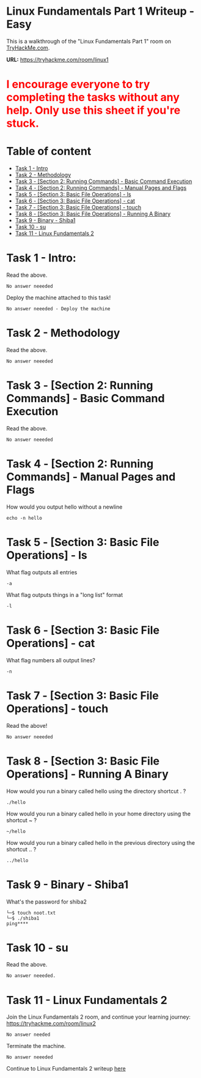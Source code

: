 # Linux Fundamentals Part 1 Writeup - Easy 

This is a walkthrough of the "Linux Fundamentals Part 1" room on <a href="https://tryhackme.com">TryHackMe.com</a>. 

**URL:** https://tryhackme.com/room/linux1


<h1 style="color:Red">I encourage everyone to try completing the tasks without any help. Only use this sheet if you're stuck.</h1>

# Table of content
- [Task 1 - Intro ](#task-1---intro)
- [Task 2 - Methodology](#task-2---methodology)
- [Task 3 - [Section 2: Running Commands] - Basic Command Execution](#task-3---section-2-running-commands---basic-command-execution)
- [Task 4 - [Section 2: Running Commands] - Manual Pages and Flags](#task-4---section-2-running-commands---manual-pages-and-flags)
- [Task 5 - [Section 3: Basic File Operations] - ls](#task-5---section-3-basic-file-operations---ls)
- [Task 6 - [Section 3: Basic File Operations] - cat](#task-6---section-3-basic-file-operations---cat)
- [Task 7 - [Section 3: Basic File Operations] - touch](#task-7---section-3-basic-file-operations---touch)
- [Task 8 - [Section 3: Basic File Operations] - Running A Binary](#task-8---section-3-basic-file-operations---running-a-binary)
- [Task 9 - Binary - Shiba1](#task-9---binary---shiba1)
- [Task 10 - su](#task-10---su)
- [Task 11 - Linux Fundamentals 2](#task-11---linux-fundamentals-2)

# Task 1 - Intro:
Read the above.
```
No answer neeeded
```

Deploy the machine attached to this task!
```
No answer neeeded - Deploy the machine
```

# Task 2 - Methodology
Read the above.
```
No answer neeeded
```

# Task 3 - [Section 2: Running Commands] - Basic Command Execution
Read the above.
```
No answer neeeded
```

# Task 4 - [Section 2: Running Commands] - Manual Pages and Flags
How would you output hello without a newline
```
echo -n hello
```

# Task 5 - [Section 3: Basic File Operations] - ls
What flag outputs all entries
```
-a
```

What flag outputs things in a "long list" format    
```
-l
```

# Task 6 - [Section 3: Basic File Operations] - cat
What flag numbers all output lines?    
```
-n
```

# Task 7 - [Section 3: Basic File Operations] - touch
Read the above!
```
No answer neeeded
```

# Task 8 - [Section 3: Basic File Operations] - Running A Binary
How would you run a binary called hello using the directory shortcut . ?
```
./hello
```

How would you run a binary called hello in your home directory using the shortcut ~ ?
```
~/hello
```

How would you run a binary called hello in the previous directory using the shortcut .. ?
```
../hello
```

# Task 9 - Binary - Shiba1
What's the password for shiba2
```
└─$ touch noot.txt
└─$ ./shiba1
ping**** 
```

# Task 10 - su
Read the above.
```
No answer neeeded.
```

# Task 11 - Linux Fundamentals 2

Join the Linux Fundamentals 2 room, and continue your learning journey: https://tryhackme.com/room/linux2
```
No answer needed
```

Terminate the machine.
```
No answer neeeded
```

Continue to Linux Fundamentals 2 writeup <a href="../Linux-Fundamentals-Part-2/README.md">here</a>


